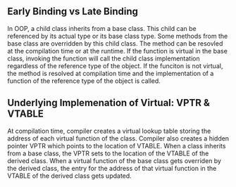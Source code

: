 ## Early Binding vs Late Binding ##
In OOP, a child class inherits from a base class. This child can be referenced by its actual type or its base class type. Some methods from the base class are overridden by this child class. The method can be resovled at the compilation time or at the runtime. If the function is virtual in the base class, invoking the function will call the child class implementation regardless of the reference type of the object. If the funciton is not virtual, the method is resolved at compilation time and the implementation of a function of the reference type of the object is called.

## Underlying Implemenation of Virtual: VPTR & VTABLE

At compilation time, compiler creates a virtual lookup table storing the address of each virtual function of the class. Compiler also creates a hidden pointer VPTR which points to the location of VTABLE. When a class inherits from a base class, the VPTR sets to the location of the VTABLE of the derived class. When a virtual function of the base class gets overriden by the derived class, the entry for the address of that virtual function in the VTABLE of the derived class gets updated. 
